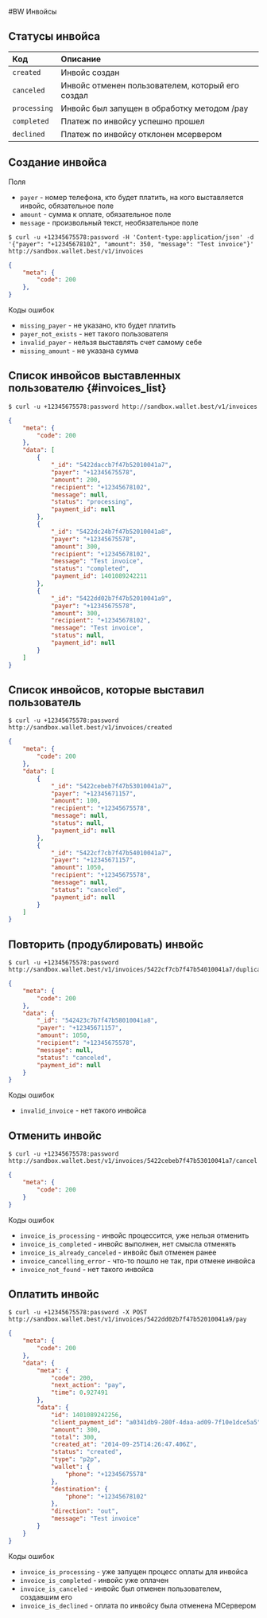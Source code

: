 #BW Инвойсы

## Статусы инвойса

| Код  | Описание |
| :------------|:---------|
| `created`    | Инвойс создан |
| `canceled`   | Инвойс отменен пользователем, который его создал |
| `processing` | Инвойс был запущен в обработку методом /pay |
| `completed`  | Платеж по инвойсу успешно прошел |
| `declined`   | Платеж по инвойсу отклонен мсервером |

## Создание инвойса

Поля

* `payer` - номер телефона, кто будет платить, на кого выставляется инвойс, обязательное поле
* `amount` - сумма к оплате, обязательное поле
* `message` - произвольный текст, необязательное поле

```shell
$ curl -u +12345675578:password -H 'Content-type:application/json' -d '{"payer": "+12345678102", "amount": 350, "message": "Test invoice"}' http://sandbox.wallet.best/v1/invoices
```

```json
{
    "meta": {
        "code": 200
    },
}
```

Коды ошибок

* `missing_payer` - не указано, кто будет платить
* `payer_not_exists` - нет такого пользователя
* `invalid_payer` - нельзя выставлять счет самому себе
* `missing_amount` - не указана сумма

## Список инвойсов выставленных пользователю {#invoices_list}

```shell
$ curl -u +12345675578:password http://sandbox.wallet.best/v1/invoices
```

```json
{
    "meta": {
        "code": 200
    },
    "data": [
        {
            "_id": "5422daccb7f47b52010041a7",
            "payer": "+12345675578",
            "amount": 200,
            "recipient": "+12345678102",
            "message": null,
            "status": "processing",
            "payment_id": null
        },
        {
            "_id": "5422dc24b7f47b52010041a8",
            "payer": "+12345675578",
            "amount": 300,
            "recipient": "+12345678102",
            "message": "Test invoice",
            "status": "completed",
            "payment_id": 1401089242211
        },
        {
            "_id": "5422dd02b7f47b52010041a9",
            "payer": "+12345675578",
            "amount": 300,
            "recipient": "+12345678102",
            "message": "Test invoice",
            "status": null,
            "payment_id": null
        }
    ]
}
```

## Список инвойсов, которые выставил пользователь

```shell
$ curl -u +12345675578:password http://sandbox.wallet.best/v1/invoices/created
```

```json
{
    "meta": {
        "code": 200
    },
    "data": [
        {
            "_id": "5422cebeb7f47b53010041a7",
            "payer": "+12345671157",
            "amount": 100,
            "recipient": "+12345675578",
            "message": null,
            "status": null,
            "payment_id": null
        },
        {
            "_id": "5422cf7cb7f47b54010041a7",
            "payer": "+12345671157",
            "amount": 1050,
            "recipient": "+12345675578",
            "message": null,
            "status": "canceled",
            "payment_id": null
        }
    ]
}
```

## Повторить (продублировать) инвойс

```shell
$ curl -u +12345675578:password http://sandbox.wallet.best/v1/invoices/5422cf7cb7f47b54010041a7/duplicate
```

```json
{
    "meta": {
        "code": 200
    },
    "data": {
        "_id": "542423c7b7f47b58010041a8",
        "payer": "+12345671157",
        "amount": 1050,
        "recipient": "+12345675578",
        "message": null,
        "status": "canceled",
        "payment_id": null
    }
}
```

Коды ошибок

* `invalid_invoice` - нет такого инвойса

## Отменить инвойс

```shell
$ curl -u +12345675578:password http://sandbox.wallet.best/v1/invoices/5422cebeb7f47b53010041a7/cancel
```

```json
{
    "meta": {
        "code": 200
    }
}
```

Коды ошибок

* `invoice_is_processing` - инвойс процессится, уже нельзя отменить
* `invoice_is_completed` - инвойс выполнен, нет смысла отменять
* `invoice_is_already_canceled` - инвойс был отменен ранее
* `invoice_cancelling_error` - что-то пошло не так, при отмене инвойса
* `invoice_not_found` - нет такого инвойса

## Оплатить инвойс

```shell
$ curl -u +12345675578:password -X POST http://sandbox.wallet.best/v1/invoices/5422dd02b7f47b52010041a9/pay
```

```json
{
    "meta": {
        "code": 200
    },
    "data": {
        "meta": {
            "code": 200,
            "next_action": "pay",
            "time": 0.927491
        },
        "data": {
            "id": 1401089242256,
            "client_payment_id": "a0341db9-280f-4daa-ad09-7f10e1dce5a5",
            "amount": 300,
            "total": 300,
            "created_at": "2014-09-25T14:26:47.406Z",
            "status": "created",
            "type": "p2p",
            "wallet": {
                "phone": "+12345675578"
            },
            "destination": {
                "phone": "+12345678102"
            },
            "direction": "out",
            "message": "Test invoice"
        }
    }
}
```

Коды ошибок

* `invoice_is_processing` - уже запущен процесс оплаты для инвойса
* `invoice_is_completed` - инвойс уже оплачен
* `invoice_is_canceled` - инвойс был отменен пользователем, создавшим его
* `invoice_is_declined` - оплата по инвойсу была отменена МСервером